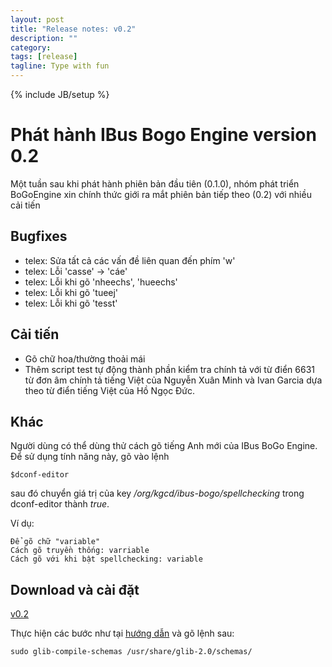 ```yaml
---
layout: post
title: "Release notes: v0.2"
description: ""
category:
tags: [release]
tagline: Type with fun
---
```

{% include JB/setup %}
# Phát hành IBus Bogo Engine version 0.2

Một tuần sau khi phát hành phiên bản đầu tiên (0.1.0), nhóm phát triển
BoGoEngine xin chính thức giới ra mắt phiên bản tiếp theo (0.2) với
nhiều cải tiến

## Bugfixes
- telex: Sửa tất cả các vấn đề liên quan đến phím 'w'
- telex: Lỗi 'casse' -> 'cáe'
- telex: Lỗi khi gõ 'nheechs', 'hueechs'
- telex: Lỗi khi gõ 'tueej'
- telex: Lỗi khi gõ 'tesst'

## Cải tiến
- Gõ chữ hoa/thường thoải mái
- Thêm script test tự động thành phần kiểm tra chính tả với từ điển
6631 từ đơn âm chính tả tiếng Việt của Nguyễn Xuân Minh và Ivan Garcia
dựa theo từ điển tiếng Việt của Hồ Ngọc Đức.

## Khác

Người dùng có thể dùng thử cách gõ tiếng Anh mới của IBus BoGo
Engine.  Để sử dụng tính năng này, gõ vào lệnh

    $dconf-editor
    
sau đó chuyển giá trị của key */org/kgcd/ibus-bogo/spellchecking* trong
dconf-editor thành *true*.

Ví dụ:

    Để gõ chữ "variable"
    Cách gõ truyền thống: varriable
    Cách gõ với khi bật spellchecking: variable
    
## Download và cài đặt

[v0.2](https://github.com/downloads/BoGoEngine/ibus-bogo-python/ibus-bogo_0.2_all.deb)

Thực hiện các bước như tại [hướng dẫn](https://github.com/BoGoEngine/ibus-bogo-python) và gõ lệnh sau:

    sudo glib-compile-schemas /usr/share/glib-2.0/schemas/
